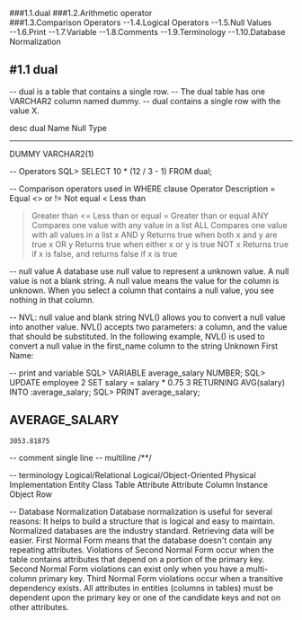 ###1.1.dual	
###1.2.Arithmetic operator	
###1.3.Comparison Operators	
--1.4.Logical Operators	
--1.5.Null Values	
--1.6.Print
--1.7.Variable
--1.8.Comments
--1.9.Terminology
--1.10.Database Normalization

#1.1 dual
------------------------------------------------------------------------------------------------
-- dual is a table that contains a single row.
-- The dual table has one VARCHAR2 column named dummy.
-- dual contains a single row with the value X.

desc dual
Name  Null Type        
----- ---- ----------- 
DUMMY      VARCHAR2(1) 


-- Operators
SQL> SELECT 10 * (12 / 3 - 1) FROM dual;

-- Comparison operators used in WHERE clause
Operator	Description
=	Equal
<> or !=	Not equal
<	Less than
>	Greater than
<=	Less than or equal
>=	Greater than or equal
ANY	Compares one value with any value in a list
ALL	Compares one value with all values in a list
x AND y	Returns true when both x and y are true
x OR y	Returns true when either x or y is true
NOT x	Returns true if x is false, and returns false if x is true

-- null value
A database use null value to represent a unknown value.
A null value is not a blank string.
A null value means the value for the column is unknown.
When you select a column that contains a null value, you see nothing in that column.

-- NVL: null value and blank string
NVL() allows you to convert a null value into another value.
NVL() accepts two parameters: a column, and the value that should be substituted.
In the following example, NVL() is used to convert a null value in the first_name column to the string Unknown First Name:

-- print and variable
SQL> VARIABLE average_salary NUMBER;
SQL> UPDATE employee
  2  SET salary =  salary * 0.75
  3  RETURNING AVG(salary) INTO :average_salary;
SQL> PRINT average_salary;

AVERAGE_SALARY
--------------
    3053.81875

-- comment
single line --
multiline  /**/


-- terminology
Logical/Relational	Logical/Object-Oriented	Physical Implementation
Entity	              Class	                   Table
Attribute             Attribute	               Column
Instance	            Object	                 Row


-- Database Normalization
Database normalization is useful for several reasons:
It helps to build a structure that is logical and easy to maintain.
Normalized databases are the industry standard.
Retrieving data will be easier.
First Normal Form means that the database doesn't contain any repeating attributes.
Violations of Second Normal Form occur when the table contains attributes that depend on a portion of the primary key.
Second Normal Form violations can exist only when you have a multi-column primary key.
Third Normal Form violations occur when a transitive dependency exists.
All attributes in entities (columns in tables) must be dependent upon the primary key or one of the candidate keys and not on other attributes.
